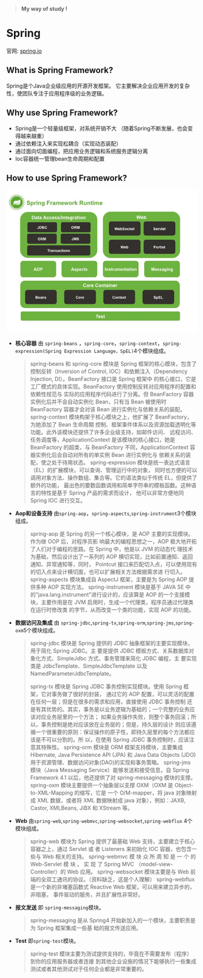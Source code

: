 > **My way of study !**

# Spring 

官网: [spring.io](https://spring.io/)

## What is Spring Framework?

Spring是个Java企业级应用的开源开发框架。 它主要解决企业应用开发的复杂性，使团队专注于应用程序级的业务逻辑。

## Why use Spring Framework?

* Spring是一个轻量级框架，对系统开销不大 （随着Spring不断发展，也会变得越来越重）
* 通过依赖注入来实现松耦合（实现动态装配）
* 通过面向切面编程，把应用业务逻辑和系统服务逻辑分离
* Ioc容器统一管理bean生命周期和配置

## How to use Spring Framework?

 ![image](https://github.com/dqsbl2016/study/blob/master/Spring/img/1532486065585.jpg) 

* **核心容器** 由 `spring-beans` ，`spring-core`，`spring-context`，`spring-expression(Spring Expression Language，SpEL)`4个模块组成。 

  >spring-beans 和 spring-core 模块是 Spring 框架的核心模块，包含了控制反转（Inversion of
  >Control, IOC）和依赖注入（Dependency Injection, DI）。BeanFactory 接口是 Spring 框架中
  >的核心接口，它是工厂模式的具体实现。BeanFactory 使用控制反转对应用程序的配置和依赖性规范与
  >实际的应用程序代码进行了分离。但 BeanFactory 容器实例化后并不会自动实例化 Bean，只有当 Bean
  >被使用时 BeanFactory 容器才会对该 Bean 进行实例化与依赖关系的装配。
  >spring-context 模块构架于核心模块之上，他扩展了 BeanFactory，为她添加了 Bean 生命周期
  >控制、框架事件体系以及资源加载透明化等功能。此外该模块还提供了许多企业级支持，如邮件访问、
  >远程访问、任务调度等，ApplicationContext 是该模块的核心接口，她是 BeanFactory 的超类，与
  >BeanFactory 不同，ApplicationContext 容器实例化后会自动对所有的单实例 Bean 进行实例化与
  >依赖关系的装配，使之处于待用状态。
  >spring-expression 模块是统一表达式语言（EL）的扩展模块，可以查询、管理运行中的对象，
  >同时也方便的可以调用对象方法、操作数组、集合等。它的语法类似于传统 EL，但提供了额外的功能，
  >最出色的要数函数调用和简单字符串的模板函数。这种语言的特性是基于 Spring 产品的需求而设计，
  >他可以非常方便地同 Spring IOC 进行交互。

* **Aop和设备支持**  由`spring-aop`，`spring-aspects`,`spring-instrument`3个模块组成。

  >spring-aop 是 Spring 的另一个核心模块，是 AOP 主要的实现模块。作为继 OOP 后，对程序员影
  >响最大的编程思想之一，AOP 极大地开拓了人们对于编程的思路。在 Spring 中，他是以 JVM 的动态代
  >理技术为基础，然后设计出了一系列的 AOP 横切实现，比如前置通知、返回通知、异常通知等，同时，
  >Pointcut 接口来匹配切入点，可以使用现有的切入点来设计横切面，也可以扩展相关方法根据需求进
  >行切入。
  >spring-aspects 模块集成自 AspectJ 框架，主要是为 Spring AOP 提供多种 AOP 实现方法。
  >spring-instrument 模块是基于 JAVA SE 中的"java.lang.instrument"进行设计的，应该算是
  >AOP 的一个支援模块，主要作用是在 JVM 启用时，生成一个代理类，程序员通过代理类在运行时修改类
  >的字节，从而改变一个类的功能，实现 AOP 的功能。

* **数据访问及集成**  由 `spring-jdbc`,`spring-tx`,`spring-orm`,`spring-jms`,`spring-oxm`5个模块组成。

  >spring-jdbc 模块是 Spring 提供的 JDBC 抽象框架的主要实现模块，用于简化 Spring JDBC。主
  >要是提供 JDBC 模板方式、关系数据库对象化方式、SimpleJdbc 方式、事务管理来简化 JDBC 编程，主
  >要实现类是 JdbcTemplate、SimpleJdbcTemplate 以及 NamedParameterJdbcTemplate。
  >
  >spring-tx 模块是 Spring JDBC 事务控制实现模块。使用 Spring 框架，它对事务做了很好的封装，
  >通过它的 AOP 配置，可以灵活的配置在任何一层；但是在很多的需求和应用，直接使用 JDBC 事务控制
  >还是有其优势的。其实，事务是以业务逻辑为基础的；一个完整的业务应该对应业务层里的一个方法；
  >如果业务操作失败，则整个事务回滚；所以，事务控制是绝对应该放在业务层的；但是，持久层的设计
  >则应该遵循一个很重要的原则：保证操作的原子性，即持久层里的每个方法都应该是不可以分割的。所
  >以，在使用 Spring JDBC 事务控制时，应该注意其特殊性。
  >spring-orm 模块是 ORM 框架支持模块，主要集成 Hibernate, Java Persistence API (JPA) 和
  >Java Data Objects (JDO) 用于资源管理、数据访问对象(DAO)的实现和事务策略。
  >spring-jms 模块（Java Messaging Service）能够发送和接受信息，自 Spring Framework 4.1
  >以后，他还提供了对 spring-messaging 模块的支撑。
  >spring-oxm 模块主要提供一个抽象层以支撑 OXM（OXM 是 Object-to-XML-Mapping 的缩写，它是
  >一个 O/M-mapper，将 java 对象映射成 XML 数据，或者将 XML 数据映射成 java 对象），例如：JAXB,
  >Castor, XMLBeans, JiBX 和 XStream 等。

* **Web** 由`spring-web`,`spring-webmvc`,`spring-websocket`,`spring-webflux` 4个模块组成。

  >spring-web 模块为 Spring 提供了最基础 Web 支持，主要建立于核心容器之上，通过 Servlet 或
  >者 Listeners 来初始化 IOC 容器，也包含一些与 Web 相关的支持。
  >spring-webmvc 模 块 众 所 周 知 是 一 个 的 Web-Servlet 模 块 ， 实 现 了 Spring MVC
  >（model-view-Controller）的 Web 应用。
  >spring-websocket 模块主要是与 Web 前端的全双工通讯的协议。（资料缺乏，这是个人理解）
  >spring-webflux 是一个新的非堵塞函数式 Reactive Web 框架，可以用来建立异步的，非阻塞，
  >事件驱动的服务，并且扩展性非常好。

* **报文发送** 即 `spring-messaging`模块。

  >spring-messaging 是从 Spring4 开始新加入的一个模块，主要职责是为 Spring 框架集成一些基
  >础的报文传送应用。

* **Test** 即`spring-test`模块。

  >spring-test 模块主要为测试提供支持的，毕竟在不需要发布（程序）到你的应用服务器或者连接
  >到其他企业设施的情况下能够执行一些集成测试或者其他测试对于任何企业都是非常重要的。















​    

